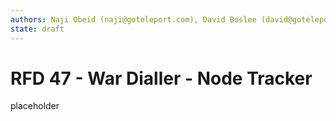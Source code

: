 ```yaml
---
authors: Naji Obeid (naji@goteleport.com), David Boslee (david@goteleport.com)
state: draft
---
```


# RFD 47 - War Dialler - Node Tracker

placeholder
